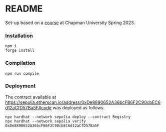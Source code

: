 # README

Set-up based on a [course](https://github.com/alexhkurz/introduction-to-smart-contracts) at Chapman University Spring 2023.

### Installation

```
npm i 
forge install
```

### Compilation

```
npm run compile
```

### Deployment

The contract available at https://sepolia.etherscan.io/address/0xDe8890652A36bcFB6F2C90cbEC6d12aCfD57Ba5F#code was deployed as follows.

```
npx hardhat --network sepolia deploy --contract Registry
npx hardhat --network sepolia verify 0xDe8890652A36bcFB6F2C90cbEC6d12aCfD57Ba5F
```
